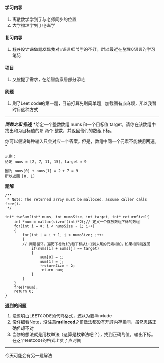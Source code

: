 #### 学习内容
1. 离散数学学到了与老师同步的位置
2. 大学物理学到了电磁学

#### 复习内容
1. 程序设计课做题发现我对C语言细节学的不好，所以最近在整理C语言的学习笔记

#### 项目
1. 又被提了需求，在给智能家居部分添花

#### 刷题
1. 刷了Leet code的第一题，目前打算先刷简单题，加截图有点麻烦，所以我暂时用这种方式
-----------------------------------------------
***两数之和***
**描述**
*给定一个整数数组 nums 和一个目标值 target，请你在该数组中找出和为目标值的那 两个 整数，并返回他们的数组下标。

你可以假设每种输入只会对应一个答案。但是，数组中同一个元素不能使用两遍。*
```
示例：
给定 nums = [2, 7, 11, 15], target = 9

因为 nums[0] + nums[1] = 2 + 7 = 9
所以返回 [0, 1]
```
**题解**
```
/**
 * Note: The returned array must be malloced, assume caller calls free().
 */

int* twoSum(int* nums, int numsSize, int target, int* returnSize){
    int *num = malloc(sizeof(int)*2);// 定义一个存放数组下标的数组
    for(int i = 0; i < numsSize - 1; i++)
    {
        for(int j = i + 1; j < numsSize; j++)
        {
        // 两层循环，遍历下标为i的和下标从i+1到末尾的元素相加，如果相同则返回
            if(nums[i] + nums[j] == target)
            {
                num[0] = i;
                num[1] = j;
                *returnSize = 2;
                return num;
            }
        }
    }
    free(*num);
    return 0;
}
```
**遇到的问题**
1. 没整明白LEETCODE的代码格式，还以为要#include
2. 没仔细看Note，没注意**malloced**之前做法都没有开辟内存空间，虽然思路正确但却不对
3. 当初的想法就是用枚举法（这算是枚举法吧？），找到正确的值，输出下标。在这个leetcode的格式上费了点时间
---------------------------------------------------

今天可能会有另一题解法
